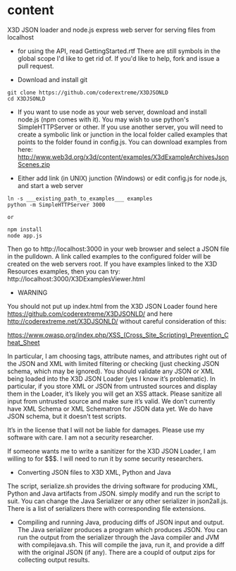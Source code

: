# content
X3D JSON loader and node.js express web server for serving files from localhost

* for using the API, read GettingStarted.rtf  There are still symbols in the global scope I'd like to get rid of.  If you'd like to help, fork and issue a pull request.


* Download and install git
```
git clone https://github.com/coderextreme/X3DJSONLD
cd X3DJSONLD
```

* If you want to use node as your web server, download and install node.js (npm comes with it). You may wish to use python's SimpleHTTPServer or other.  If you use another server, you will need to create a symbolic link or junction in the local folder called examples that points to the folder found in config.js.  You can download examples from here: http://www.web3d.org/x3d/content/examples/X3dExampleArchivesJsonScenes.zip

* Either add link (in UNIX) junction (Windows) or edit config.js for node.js, and start a web server
```
ln -s ___existing_path_to_examples___ examples 
python -m SimpleHTTPServer 3000

or

npm install
node app.js
```
Then go to http://localhost:3000 in your web browser and select a JSON file in
the pulldown.  A link called examples to the configured folder will be created on the web servers root.  If you have examples linked to the X3D Resources examples, then you can try: http://localhost:3000/X3DExamplesViewer.html

* WARNING

You should not put up index.html from the X3D JSON Loader found here https://github.com/coderextreme/X3DJSONLD/ and here http://coderextreme.net/X3DJSONLD/  without careful consideration of this:

https://www.owasp.org/index.php/XSS_(Cross_Site_Scripting)_Prevention_Cheat_Sheet

In particular, I am choosing tags, attribute names, and attributes right out of the JSON and XML with limited filtering or checking (just checking JSON schema, which may be ignored).    You should validate any JSON or XML being loaded into the X3D JSON Loader (yes I know it’s problematic).  In particular, if you store XML or JSON from untrusted sources and display them in the Loader, it’s likely you will get an XSS attack.  Please sanitize all input from untrusted source and make sure it’s valid.  We don’t currently have XML Schema or XML Schematron for JSON data yet.  We do have JSON schema, but it doesn't test scripts.

It’s in the license that I will not be liable for damages.  Please use my software with care.  I am not a security researcher.

If someone wants me to write a sanitizer for the X3D JSON Loader, I am willing to for $$$.  I will need to run it by some security researchers.

* Converting JSON files to X3D XML, Python and Java

The script, serialize.sh provides the driving software for producing XML, Python and Java artifacts from JSON.  simply modify and run the script to suit.  You can change the Java Serializer or any other serializer in json2all.js.  There is a list of serializers there with corresponding file extensions.

* Compiling and running Java, producing diffs of JSON input and output.   The Java serializer produces a program which produces JSON.  You can run the output from the serializer through the Java compiler and JVM with compilejava.sh.  This will compile the java, run it, and provide a diff with the original JSON (if any).  There are a coupld of output zips for collecting output results.
